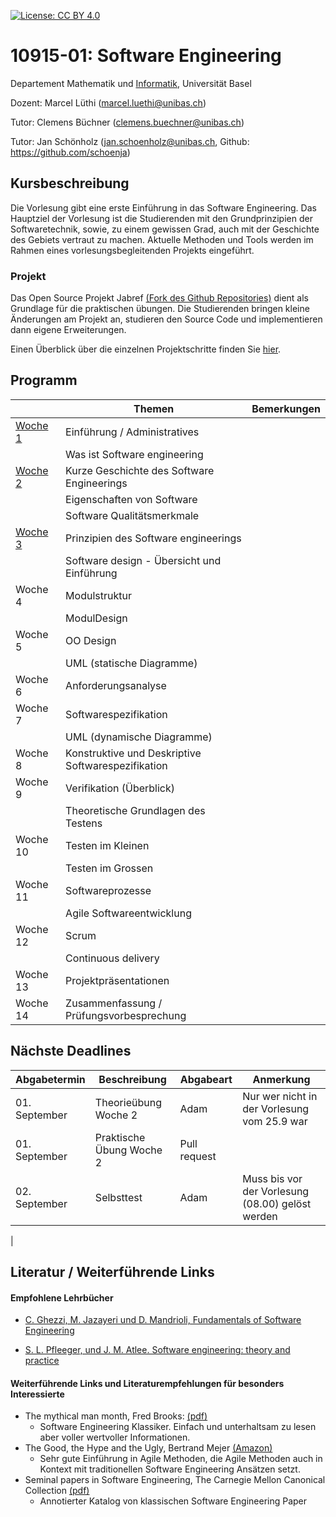 [![License: CC BY 4.0](https://img.shields.io/badge/License-CC%20BY%204.0-lightgrey.svg)](https://creativecommons.org/licenses/by/4.0/)

# 10915-01: Software Engineering

Departement Mathematik und [Informatik](http://informatik.unibas.ch/), Universität Basel

Dozent: Marcel Lüthi (<marcel.luethi@unibas.ch>)

Tutor: Clemens Büchner (<clemens.buechner@unibas.ch>)

Tutor: Jan Schönholz (<jan.schoenholz@unibas.ch>, Github: <https://github.com/schoenja>)

## Kursbeschreibung

Die Vorlesung gibt eine erste Einführung in das Software Engineering. 
Das Hauptziel der Vorlesung ist die Studierenden mit den Grundprinzipien der Softwaretechnik, sowie, zu einem gewissen Grad, auch mit der Geschichte des Gebiets vertraut zu machen. 
Aktuelle Methoden und Tools werden im Rahmen eines vorlesungsbegleitenden Projekts eingeführt.

### Projekt

Das Open Source Projekt Jabref [(Fork des Github Repositories)](https://github.com/unibas-marcelluethi/jabref) dient als Grundlage für die praktischen 
übungen. Die Studierenden bringen kleine Änderungen am Projekt an, studieren den Source Code und implementieren dann eigene Erweiterungen. 

Einen Überblick über die einzelnen Projektschritte finden Sie [hier](https://unibas-marcelluethi.github.io/software-engineering/project/project-summary.html).

## Programm 

|  | Themen | Bemerkungen |
| ------| ----- | --------- |
|[Woche 1](https://unibas-marcelluethi.github.io/software-engineering/week1/index.html) | Einführung / Administratives  | |
|    | Was ist Software engineering  | |
|[Woche 2](https://unibas-marcelluethi.github.io/software-engineering/week2/index.html) | Kurze Geschichte des Software Engineerings  | |
|    | Eigenschaften von Software ||
|    |  Software Qualitätsmerkmale | | 
|[Woche 3](https://unibas-marcelluethi.github.io/software-engineering/week3/index.html) | Prinzipien des Software engineerings   | |
|    | Software design - Übersicht und Einführung |  |
|Woche 4 | Modulstruktur  | |
|    | ModulDesign  | |
|Woche 5 | OO Design |
|    | UML (statische Diagramme)  | | 
|Woche 6   | Anforderungsanalyse   | |
|Woche 7 | Softwarespezifikation  |  |
|    | UML (dynamische Diagramme)  | | 
|Woche 8 | Konstruktive und Deskriptive Softwarespezifikation  |  |
|Woche 9| Verifikation (Überblick)  | |
|    | Theoretische Grundlagen des Testens| |
| Woche 10 | Testen im Kleinen   | | 
|| Testen im Grossen ||
| Woche 11    | Softwareprozesse | |
|             | Agile Softwareentwicklung   | |
| Woche 12| Scrum  | |
|         | Continuous delivery | | 
| Woche 13 | Projektpräsentationen | |
| Woche 14          | Zusammenfassung / Prüfungsvorbesprechung | |

## Nächste Deadlines

| Abgabetermin | Beschreibung | Abgabeart | Anmerkung |
| ------------ | ------------ | ---- | ------- |
| 01. September | Theorieübung Woche 2| Adam | Nur wer nicht in der Vorlesung vom 25.9 war |
| 01. September | Praktische Übung Woche 2| Pull request | |
| 02. September | Selbsttest | Adam |  Muss bis vor der Vorlesung (08.00) gelöst werden |
| 




## Literatur / Weiterführende Links

#### Empfohlene Lehrbücher 

* [C. Ghezzi, M. Jazayeri und D. Mandrioli, Fundamentals of Software Engineering](https://www.pearson.com/us/higher-education/program/Ghezzi-Fundamentals-of-Software-Engineering-2nd-Edition/PGM13112.html)

* [S. L. Pfleeger, und J. M. Atlee. Software engineering: theory and practice](https://www.pearson.com/us/higher-education/program/Pfleeger-Pfleeger-Software-Engineering-4-4th-Edition/PGM58925.html)


#### Weiterführende Links und Literaturempfehlungen für besonders Interessierte
* The mythical man month, Fred Brooks: [(pdf)](https://is.muni.cz/www/208322/The.Mythical.Man.Month.F.Brooks.pdf)
    * Software Engineering Klassiker. Einfach und unterhaltsam zu lesen aber voller wertvoller Informationen.
* The Good, the Hype and the Ugly, Bertrand Mejer [(Amazon)](https://www.amazon.com/Agile-Good-Hype-Bertrand-Meyer/dp/3319051547)
    * Sehr gute Einführung in Agile Methoden, die Agile Methoden auch in Kontext mit traditionellen Software Engineering Ansätzen setzt.
* Seminal papers in Software Engineering, The Carnegie Mellon Canonical Collection [(pdf)](http://reports-archive.adm.cs.cmu.edu/anon/isr2015/CMU-ISR-15-107.pdf)
    * Annotierter Katalog von klassischen Software Engineering Paper

